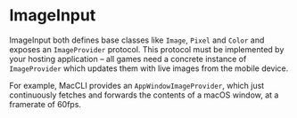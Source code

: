 # ImageInput

ImageInput both defines base classes like `Image`, `Pixel` and `Color` and exposes an `ImageProvider` protocol. This protocol must be implemented by your hosting application – all games need a concrete instance of `ImageProvider` which updates them with live images from the mobile device.

For example, MacCLI provides an `AppWindowImageProvider`, which just continuously fetches and forwards the contents of a macOS window, at a framerate of 60fps.
